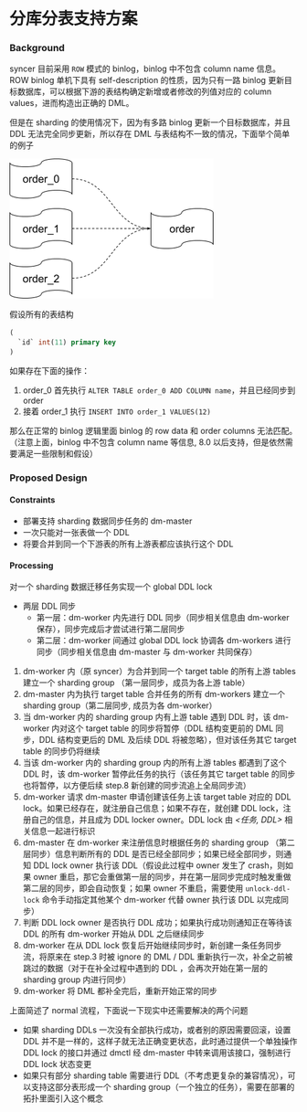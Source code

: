 分库分表支持方案
===

### Background

syncer 目前采用 `ROW` 模式的 binlog，binlog 中不包含 column name 信息。ROW binlog 单机下具有 self-description 的性质，因为只有一路 binlog 更新目标数据库，可以根据下游的表结构确定新增或者修改的列值对应的 column values，进而构造出正确的 DML。

但是在 sharding 的使用情况下，因为有多路 binlog 更新一个目标数据库，并且 DDL 无法完全同步更新，所以存在 DML 与表结构不一致的情况，下面举个简单的例子

![img](./sharding-merge.png)

假设所有的表结构
```sql
(
  `id` int(11) primary key
)
```

如果存在下面的操作：
1. order_0 首先执行 `ALTER TABLE order_0 ADD COLUMN name`，并且已经同步到 order
2. 接着 order_1 执行 `INSERT INTO order_1 VALUES(12)`

那么在正常的 binlog 逻辑里面 binlog 的 row data 和 order columns 无法匹配。（注意上面，binlog 中不包含 column name 等信息, 8.0 以后支持，但是依然需要满足一些限制和假设）

### Proposed Design

#### Constraints

- 部署支持 sharding 数据同步任务的 dm-master
- 一次只能对一张表做一个 DDL
- 将要合并到同一个下游表的所有上游表都应该执行这个 DDL

#### Processing

对一个 sharding 数据迁移任务实现一个 global DDL lock

- 两层 DDL 同步
    - 第一层：dm-worker 内先进行 DDL 同步（同步相关信息由 dm-worker 保存），同步完成后才尝试进行第二层同步
    - 第二层：dm-worker 间通过 global DDL lock 协调各 dm-workers 进行同步（同步相关信息由 dm-master 与 dm-worker 共同保存）

1. dm-worker 内（原 syncer）为合并到同一个 target table 的所有上游 tables 建立一个 sharding group （第一层同步，成员为各上游 table）
2. dm-master 内为执行 target table 合并任务的所有 dm-workers 建立一个 sharding group（第二层同步, 成员为各 dm-worker）
3. 当 dm-worker 内的 sharding group 内有上游 table 遇到 DDL 时，该 dm-worker 内对这个 target table 的同步将暂停（DDL 结构变更前的 DML 同步，DDL 结构变更后的 DML 及后续 DDL 将被忽略），但对该任务其它 target table 的同步仍将继续
4. 当该 dm-worker 内的 sharding group 内的所有上游 tables 都遇到了这个 DDL 时，该 dm-worker 暂停此任务的执行（该任务其它 target table 的同步也将暂停，以方便后续 step.8 新创建的同步流追上全局同步流）
5. dm-worker 请求 dm-master 申请创建该任务上该 target table 对应的 DDL lock。如果已经存在，就注册自己信息；如果不存在，就创建 DDL lock，注册自己的信息，并且成为 DDL locker owner。DDL lock 由 _<任务, DDL>_ 相关信息一起进行标识
6. dm-master 在 dm-worker 来注册信息时根据任务的 sharding group （第二层同步）信息判断所有的 DDL 是否已经全部同步；如果已经全部同步，则通知 DDL lock owner 执行该 DDL（假设此过程中 owner 发生了 crash，则如果 owner 重启，那它会重做第一层的同步，并在第一层同步完成时触发重做第二层的同步，即会自动恢复；如果 owner 不重启，需要使用 `unlock-ddl-lock` 命令手动指定其他某个 dm-worker 代替 owner 执行该 DDL 以完成同步）
7. 判断 DDL lock owner 是否执行 DDL 成功；如果执行成功则通知正在等待该 DDL 的所有 dm-worker 开始从 DDL 之后继续同步
8. dm-worker 在从 DDL lock 恢复后开始继续同步时，新创建一条任务同步流，将原来在 step.3 时被 ignore 的 DML / DDL 重新执行一次，补全之前被跳过的数据（对于在补全过程中遇到的 DDL ，会再次开始在第一层的 sharding group 内进行同步）
9. dm-worker 将 DML 都补全完后，重新开始正常的同步

上面简述了 normal 流程，下面说一下现实中还需要解决的两个问题

- 如果 sharding DDLs 一次没有全部执行成功，或者别的原因需要回滚，设置 DDL 并不是一样的，这样子就无法正确变更状态，此时通过提供一个单独操作 DDL lock 的接口并通过 dmctl 经 dm-master 中转来调用该接口，强制进行 DDL lock 状态变更
- 如果只有部分 sharding table 需要进行 DDL（不考虑更复杂的兼容情况），可以支持这部分表形成一个 sharding group（一个独立的任务），需要在部署的拓扑里面引入这个概念
